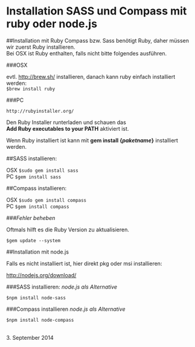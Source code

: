 # Installation SASS und Compass mit ruby oder node.js


##Installation mit Ruby
Compass bzw. Sass benötigt Ruby, daher müssen wir zuerst Ruby installieren.  
Bei OSX ist Ruby enthalten, falls nicht bitte folgendes ausführen.

###OSX

evtl. http://brew.sh/ installieren, danach kann ruby einfach installiert werden:  
`$brew install ruby`

###PC

`http://rubyinstaller.org/`  
 
Den Ruby Installer runterladen und schauen das  
<b>Add Ruby executables to your PATH</b> aktiviert ist.   

Wenn Ruby installiert ist kann mit **gem install {*paketname*}**
installiert werden.

##SASS installieren: 

OSX `$sudo gem install sass`  
PC `$gem install sass` 

##Compass installieren:

OSX `$sudo gem install compass`  
PC `$gem install compass`

###*Fehler beheben*

Oftmals hilft es die Ruby Version zu aktualisieren.

`$gem update --system`



##Installation mit node.js

Falls es nicht installiert ist, hier direkt pkg oder msi installieren:

http://nodejs.org/download/

###SASS installieren: *node.js als Alternative*

`$npm install node-sass`

###Compass installieren *node.js als Alternative*

`$npm install node-compass`

<br>
3. September 2014